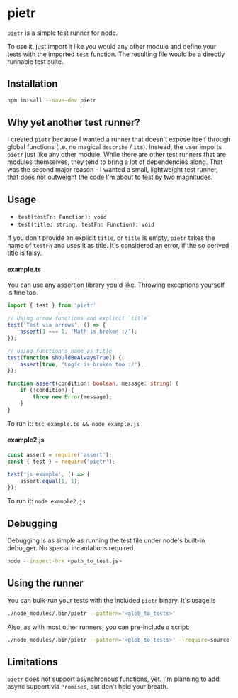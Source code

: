 
pietr
=====

`pietr` is a simple test runner for node.

To use it, just import it like you would any other module and define your tests with the imported `test` function. The resulting file would be a  directly runnable test suite.

## Installation

```bash
npm intsall --save-dev pietr
```

## Why yet another test runner?

I created `pietr` because I wanted a runner that doesn't expose itself through global functions (i.e. no magical `describe` / `it`s). Instead, the user imports `pietr` just like any other module. While there are other test runners that are modules themselves, they tend to bring a lot of dependencies along. That was the second major reason - I wanted a small, lightweight test runner, that does not outweight the code I'm about to test by two magnitudes.

## Usage

 - `test(testFn: Function): void`
 - `test(title: string, testFn: Function): void`

If you don't provide an explicit `title`, or `title` is empty, `pietr` takes the name of `testFn` and uses it as title. It's considered an error, if the so derived title is falsy.


#### example.ts

You can use any assertion library you'd like. Throwing exceptions yourself is fine too.

```ts
import { test } from 'pietr'

// Using arrow functions and explicit `title`
test('Test via arrows', () => {
    assert(1 === 1, 'Math is broken :/');
});

// using function's name as title
test(function shouldBeAlwaysTrue() {
    assert(true, 'Logic is broken too :/');
});

function assert(condition: boolean, message: string) {
    if (!condition) {
        throw new Error(message);
    }
}
```

To run it: `tsc example.ts && node example.js`

#### example2.js

```js
const assert = require('assert');
const { test } = require('pietr');

test('js example', () => {
    assert.equal(1, 1);
});
```

To run it: `node example2.js`

## Debugging

Debugging is as simple as running the test file under node's built-in debugger. No special incantations required.

```bash
node --inspect-brk <path_to_test.js>
```

## Using the runner

You can bulk-run your tests with the included `pietr` binary. It's usage is

```bash
./node_modules/.bin/pietr --pattern='<glob_to_tests>'
```

Also, as with most other runners, you can pre-include a script:

```bash
./node_modules/.bin/pietr --pattern='<glob_to_tests>' --require=source-map-support/register
```

## Limitations

`pietr` does not support asynchronous functions, yet. I'm planning to add async support via `Promise`s, but don't hold your breath.
